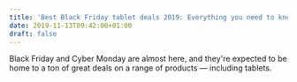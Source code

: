 ```yaml
---
title: 'Best Black Friday tablet deals 2019: Everything you need to know'
date: 2019-11-13T09:42:00+01:00
draft: false
---
```


Black Friday and Cyber Monday are almost here, and they're expected to be home to a ton of great deals on a range of products — including tablets.